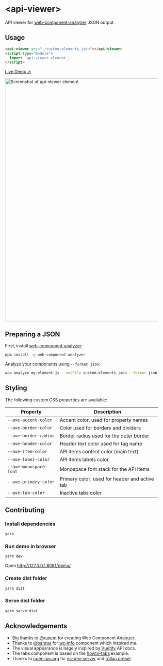 # &lt;api-viewer&gt;

API viewer for [web-component-analyzer](https://github.com/runem/web-component-analyzer) JSON output.

## Usage

```html
<api-viewer src="./custom-elements.json"></api-viewer>
<script type="module">
  import 'api-viewer-element';
</script>
```

[Live Demo ↗](https://api-viewer-element.netlify.com/)

[<img src="https://raw.githubusercontent.com/web-padawan/api-viewer-element/master/screenshot.png" alt="Screenshot of api-viewer element" width="800">](https://api-viewer-element.netlify.com/)

## Preparing a JSON

First, install [web-component-analyzer](https://github.com/runem/web-component-analyzer):

```sh
npm install -g web-component-analyzer
```

Analyze your components using `--format json`:

```sh
wca analyze my-element.js --outFile custom-elements.json --format json
```

## Styling

The following custom CSS properties are available:

| Property               | Description                                   |
|------------------------|-----------------------------------------------|
| `--ave-accent-color`   | Accent color, used for property names         |
| `--ave-border-color`   | Color used for borders and dividers           |
| `--ave-border-radius`  | Border radius used for the outer border       |
| `--ave-header-color`   | Header text color used for tag name           |
| `--ave-item-color`     | API items content color (main text)           |
| `--ave-label-color`    | API items labels color                        |
| `--ave-monospace-font` | Monospace font stack for the API items        |
| `--ave-primary-color`  | Primary color, used for header and active tab |
| `--ave-tab-color`      | Inactive tabs color                           |

## Contributing

### Install dependencies

```sh
yarn
```

### Run demo in browser

```sh
yarn dev
```

Open http://127.0.0.1:8081/demo/

### Create dist folder

```sh
yarn dist
```

### Serve dist folder

```sh
yarn serve:dist
```

## Acknowledgements

- Big thanks to [@runem](http://github.com/runem) for creating Web Component Analyzer.
- Thanks to [@bahrus](https://github.com/bahrus) for [wc-info](https://github.com/bahrus/wc-info) component which inspired me.
- The visual appearance is largely inspired by [Vuetify](https://vuetifyjs.com/en/getting-started/quick-start) API docs.
- The tabs component is based on the [howto-tabs](https://developers.google.com/web/fundamentals/web-components/examples/howto-tabs) example.
- Thanks to [open-wc.org](https://open-wc.org/) for [es-dev-server](https://github.com/open-wc/open-wc/tree/master/packages/es-dev-server) and [rollup preset](https://open-wc.org/building/building-rollup.html).
